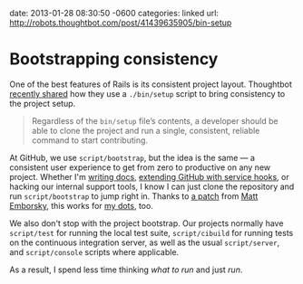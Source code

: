 date: 2013-01-28 08:30:50 -0600
categories: linked
url: http://robots.thoughtbot.com/post/41439635905/bin-setup

# Bootstrapping consistency

One of the best features of Rails is its consistent project layout.
Thoughtbot [recently shared][setup] how they use a `./bin/setup` script to
bring consistency to the project setup.

> Regardless of the `bin/setup` file’s contents, a developer should be able to
> clone the project and run a single, consistent, reliable command to start
> contributing.

At GitHub, we use `script/bootstrap`, but the idea is the same &mdash; a consistent
user experience to get from zero to productive on any new project. Whether
I'm [writing docs][docs], [extending GitHub with service hooks][hooks], or
hacking our internal support tools, I know I can just clone the repository and
run `script/bootstrap` to jump right in. Thanks to [a patch][patch] from [Matt
Emborsky][], this works for [my dots][dots], too.

We also don't stop with the project bootstrap. Our projects normally have
`script/test` for running the local test suite, `script/cibuild` for running
tests on the continuous integration server, as well as the usual
`script/server`, and `script/console` scripts where applicable.

As a result, I spend less time thinking _what to run_ and just _run_.

[setup]: http://robots.thoughtbot.com/post/41439635905/bin-setup
[docs]: https://github.com/github/developer.github.com
[hooks]: https://github.com/github/github-services
[patch]: https://github.com/holman/dotfiles/pull/60
[Matt Emborsky]: https://twitter.com/memborsky
[dots]: https://github.com/pengwynn/dotfiles
